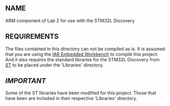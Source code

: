NAME
----

 ARM component of Lab 2 for use with the STM32L Discovery

REQUIREMENTS
------------

The files contained in this directory can not be compiled as is.
It is assumed that you are using the [IAR Embedded Workbench][iarew]
to compile this project.
And it also requires the standard libraries for the STM32L Discovery
from [ST][st] to be placed under the 'Libraries' directory.

*IMPORTANT*
-----------

Some of the ST libraries have been modified for this project.
Those that have been are included in their respective 'Libraries' directory.

  [st]: http://www.st.com
  [iarew]: http://www.iar.com/Products/IAR-Embedded-Workbench

